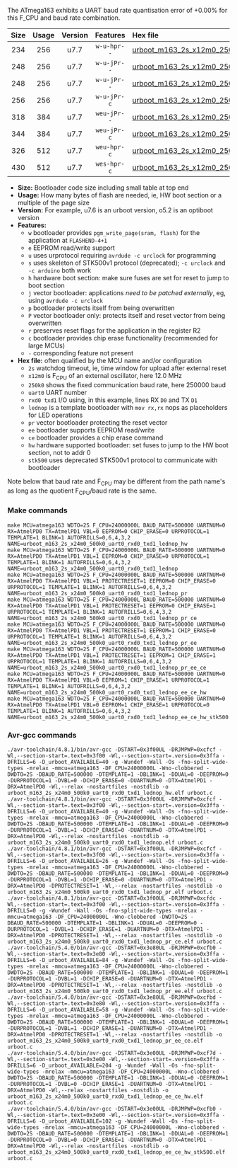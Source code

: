 The ATmega163 exhibits a UART baud rate quantisation error of +0.00% for this F_CPU and baud rate combination.

|Size|Usage|Version|Features|Hex file|
|:-:|:-:|:-:|:-:|:--|
|234|256|u7.7|`w-u-hpr--`|[urboot_m163_2s_x12m0_250k0_uart0_rxd0_txd1_lednop_hw.hex](https://raw.githubusercontent.com/stefanrueger/urboot.hex/main/mcus/atmega163/watchdog_2_s/external_oscillator/12m000000_hz/+250k0_baud/uart0_rxd0_txd1/lednop/urboot_m163_2s_x12m0_250k0_uart0_rxd0_txd1_lednop_hw.hex)|
|248|256|u7.7|`w-u-jPr--`|[urboot_m163_2s_x12m0_250k0_uart0_rxd0_txd1_lednop.hex](https://raw.githubusercontent.com/stefanrueger/urboot.hex/main/mcus/atmega163/watchdog_2_s/external_oscillator/12m000000_hz/+250k0_baud/uart0_rxd0_txd1/lednop/urboot_m163_2s_x12m0_250k0_uart0_rxd0_txd1_lednop.hex)|
|248|256|u7.7|`w-u-jPr--`|[urboot_m163_2s_x12m0_250k0_uart0_rxd0_txd1_lednop_pr.hex](https://raw.githubusercontent.com/stefanrueger/urboot.hex/main/mcus/atmega163/watchdog_2_s/external_oscillator/12m000000_hz/+250k0_baud/uart0_rxd0_txd1/lednop/urboot_m163_2s_x12m0_250k0_uart0_rxd0_txd1_lednop_pr.hex)|
|256|256|u7.7|`w-u-jPr-c`|[urboot_m163_2s_x12m0_250k0_uart0_rxd0_txd1_lednop_pr_ce.hex](https://raw.githubusercontent.com/stefanrueger/urboot.hex/main/mcus/atmega163/watchdog_2_s/external_oscillator/12m000000_hz/+250k0_baud/uart0_rxd0_txd1/lednop/urboot_m163_2s_x12m0_250k0_uart0_rxd0_txd1_lednop_pr_ce.hex)|
|318|384|u7.7|`weu-jPr--`|[urboot_m163_2s_x12m0_250k0_uart0_rxd0_txd1_lednop_pr_ee.hex](https://raw.githubusercontent.com/stefanrueger/urboot.hex/main/mcus/atmega163/watchdog_2_s/external_oscillator/12m000000_hz/+250k0_baud/uart0_rxd0_txd1/lednop/urboot_m163_2s_x12m0_250k0_uart0_rxd0_txd1_lednop_pr_ee.hex)|
|344|384|u7.7|`weu-jPr-c`|[urboot_m163_2s_x12m0_250k0_uart0_rxd0_txd1_lednop_pr_ee_ce.hex](https://raw.githubusercontent.com/stefanrueger/urboot.hex/main/mcus/atmega163/watchdog_2_s/external_oscillator/12m000000_hz/+250k0_baud/uart0_rxd0_txd1/lednop/urboot_m163_2s_x12m0_250k0_uart0_rxd0_txd1_lednop_pr_ee_ce.hex)|
|326|512|u7.7|`weu-hpr-c`|[urboot_m163_2s_x12m0_250k0_uart0_rxd0_txd1_lednop_ee_ce_hw.hex](https://raw.githubusercontent.com/stefanrueger/urboot.hex/main/mcus/atmega163/watchdog_2_s/external_oscillator/12m000000_hz/+250k0_baud/uart0_rxd0_txd1/lednop/urboot_m163_2s_x12m0_250k0_uart0_rxd0_txd1_lednop_ee_ce_hw.hex)|
|430|512|u7.7|`wes-hpr-c`|[urboot_m163_2s_x12m0_250k0_uart0_rxd0_txd1_lednop_ee_ce_hw_stk500.hex](https://raw.githubusercontent.com/stefanrueger/urboot.hex/main/mcus/atmega163/watchdog_2_s/external_oscillator/12m000000_hz/+250k0_baud/uart0_rxd0_txd1/lednop/urboot_m163_2s_x12m0_250k0_uart0_rxd0_txd1_lednop_ee_ce_hw_stk500.hex)|

- **Size:** Bootloader code size including small table at top end
- **Usage:** How many bytes of flash are needed, ie, HW boot section or a multiple of the page size
- **Version:** For example, u7.6 is an urboot version, o5.2 is an optiboot version
- **Features:**
  + `w` bootloader provides `pgm_write_page(sram, flash)` for the application at `FLASHEND-4+1`
  + `e` EEPROM read/write support
  + `u` uses urprotocol requiring `avrdude -c urclock` for programming
  + `s` uses skeleton of STK500v1 protocol (deprecated); `-c urclock` and `-c arduino` both work
  + `h` hardware boot section: make sure fuses are set for reset to jump to boot section
  + `j` vector bootloader: applications *need to be patched externally*, eg, using `avrdude -c urclock`
  + `p` bootloader protects itself from being overwritten
  + `P` vector bootloader only: protects itself and reset vector from being overwritten
  + `r` preserves reset flags for the application in the register R2
  + `c` bootloader provides chip erase functionality (recommended for large MCUs)
  + `-` corresponding feature not present
- **Hex file:** often qualified by the MCU name and/or configuration
  + `2s` watchdog timeout, ie, time window for upload after external reset
  + `x12m0` is F<sub>CPU</sub> of an external oscillator, here 12.0 MHz
  + `250k0` shows the fixed communication baud rate, here 250000 baud
  + `uart0` UART number
  + `rxd0 txd1` I/O using, in this example, lines RX `D0` and TX `D1`
  + `lednop` is a template bootloader with `mov rx,rx` nops as placeholders for LED operations
  + `pr` vector bootloader protecting the reset vector
  + `ee` bootloader supports EEPROM read/write
  + `ce` bootloader provides a chip erase command
  + `hw` hardware supported bootloader: set fuses to jump to the HW boot section, not to addr 0
  + `stk500` uses deprecated STK500v1 protocol to communicate with bootloader


Note below that baud rate and F<sub>CPU</sub> may be different from the path name's as long as the quotient F<sub>CPU</sub>/baud rate is the same.

### Make commands
```
make MCU=atmega163 WDTO=2S F_CPU=24000000L BAUD_RATE=500000 UARTNUM=0 RX=AtmelPD0 TX=AtmelPD1 VBL=0 EEPROM=0 CHIP_ERASE=0 URPROTOCOL=1 TEMPLATE=1 BLINK=1 AUTOFRILLS=0,6,4,3,2 NAME=urboot_m163_2s_x24m0_500k0_uart0_rxd0_txd1_lednop_hw
make MCU=atmega163 WDTO=2S F_CPU=24000000L BAUD_RATE=500000 UARTNUM=0 RX=AtmelPD0 TX=AtmelPD1 VBL=1 EEPROM=0 CHIP_ERASE=0 URPROTOCOL=1 TEMPLATE=1 BLINK=1 AUTOFRILLS=0,6,4,3,2 NAME=urboot_m163_2s_x24m0_500k0_uart0_rxd0_txd1_lednop
make MCU=atmega163 WDTO=2S F_CPU=24000000L BAUD_RATE=500000 UARTNUM=0 RX=AtmelPD0 TX=AtmelPD1 VBL=1 PROTECTRESET=1 EEPROM=0 CHIP_ERASE=0 URPROTOCOL=1 TEMPLATE=1 BLINK=1 AUTOFRILLS=0,6,4,3,2 NAME=urboot_m163_2s_x24m0_500k0_uart0_rxd0_txd1_lednop_pr
make MCU=atmega163 WDTO=2S F_CPU=24000000L BAUD_RATE=500000 UARTNUM=0 RX=AtmelPD0 TX=AtmelPD1 VBL=1 PROTECTRESET=1 EEPROM=0 CHIP_ERASE=1 URPROTOCOL=1 TEMPLATE=1 BLINK=1 AUTOFRILLS=0,6,4,3,2 NAME=urboot_m163_2s_x24m0_500k0_uart0_rxd0_txd1_lednop_pr_ce
make MCU=atmega163 WDTO=2S F_CPU=24000000L BAUD_RATE=500000 UARTNUM=0 RX=AtmelPD0 TX=AtmelPD1 VBL=1 PROTECTRESET=1 EEPROM=1 CHIP_ERASE=0 URPROTOCOL=1 TEMPLATE=1 BLINK=1 AUTOFRILLS=0,6,4,3,2 NAME=urboot_m163_2s_x24m0_500k0_uart0_rxd0_txd1_lednop_pr_ee
make MCU=atmega163 WDTO=2S F_CPU=24000000L BAUD_RATE=500000 UARTNUM=0 RX=AtmelPD0 TX=AtmelPD1 VBL=1 PROTECTRESET=1 EEPROM=1 CHIP_ERASE=1 URPROTOCOL=1 TEMPLATE=1 BLINK=1 AUTOFRILLS=0,6,4,3,2 NAME=urboot_m163_2s_x24m0_500k0_uart0_rxd0_txd1_lednop_pr_ee_ce
make MCU=atmega163 WDTO=2S F_CPU=24000000L BAUD_RATE=500000 UARTNUM=0 RX=AtmelPD0 TX=AtmelPD1 VBL=0 EEPROM=1 CHIP_ERASE=1 URPROTOCOL=1 TEMPLATE=1 BLINK=1 AUTOFRILLS=0,6,4,3,2 NAME=urboot_m163_2s_x24m0_500k0_uart0_rxd0_txd1_lednop_ee_ce_hw
make MCU=atmega163 WDTO=2S F_CPU=24000000L BAUD_RATE=500000 UARTNUM=0 RX=AtmelPD0 TX=AtmelPD1 VBL=0 EEPROM=1 CHIP_ERASE=1 URPROTOCOL=0 TEMPLATE=1 BLINK=1 AUTOFRILLS=0,6,4,3,2 NAME=urboot_m163_2s_x24m0_500k0_uart0_rxd0_txd1_lednop_ee_ce_hw_stk500
```

### Avr-gcc commands
```
./avr-toolchain/4.8.1/bin/avr-gcc -DSTART=0x3f00UL -DRJMPWP=0xcfcf -Wl,--section-start=.text=0x3f00 -Wl,--section-start=.version=0x3ffa -DFRILLS=6 -D_urboot_AVAILABLE=40 -g -Wundef -Wall -Os -fno-split-wide-types -mrelax -mmcu=atmega163 -DF_CPU=24000000L -Wno-clobbered -DWDTO=2S -DBAUD_RATE=500000 -DTEMPLATE=1 -DBLINK=1 -DDUAL=0 -DEEPROM=0 -DURPROTOCOL=1 -DVBL=0 -DCHIP_ERASE=0 -DUARTNUM=0 -DTX=AtmelPD1 -DRX=AtmelPD0 -Wl,--relax -nostartfiles -nostdlib -o urboot_m163_2s_x24m0_500k0_uart0_rxd0_txd1_lednop_hw.elf urboot.c
./avr-toolchain/4.8.1/bin/avr-gcc -DSTART=0x3f00UL -DRJMPWP=0xcfcf -Wl,--section-start=.text=0x3f00 -Wl,--section-start=.version=0x3ffa -DFRILLS=6 -D_urboot_AVAILABLE=40 -g -Wundef -Wall -Os -fno-split-wide-types -mrelax -mmcu=atmega163 -DF_CPU=24000000L -Wno-clobbered -DWDTO=2S -DBAUD_RATE=500000 -DTEMPLATE=1 -DBLINK=1 -DDUAL=0 -DEEPROM=0 -DURPROTOCOL=1 -DVBL=1 -DCHIP_ERASE=0 -DUARTNUM=0 -DTX=AtmelPD1 -DRX=AtmelPD0 -Wl,--relax -nostartfiles -nostdlib -o urboot_m163_2s_x24m0_500k0_uart0_rxd0_txd1_lednop.elf urboot.c
./avr-toolchain/4.8.1/bin/avr-gcc -DSTART=0x3f00UL -DRJMPWP=0xcfcf -Wl,--section-start=.text=0x3f00 -Wl,--section-start=.version=0x3ffa -DFRILLS=6 -D_urboot_AVAILABLE=26 -g -Wundef -Wall -Os -fno-split-wide-types -mrelax -mmcu=atmega163 -DF_CPU=24000000L -Wno-clobbered -DWDTO=2S -DBAUD_RATE=500000 -DTEMPLATE=1 -DBLINK=1 -DDUAL=0 -DEEPROM=0 -DURPROTOCOL=1 -DVBL=1 -DCHIP_ERASE=0 -DUARTNUM=0 -DTX=AtmelPD1 -DRX=AtmelPD0 -DPROTECTRESET=1 -Wl,--relax -nostartfiles -nostdlib -o urboot_m163_2s_x24m0_500k0_uart0_rxd0_txd1_lednop_pr.elf urboot.c
./avr-toolchain/4.8.1/bin/avr-gcc -DSTART=0x3f00UL -DRJMPWP=0xcfdc -Wl,--section-start=.text=0x3f00 -Wl,--section-start=.version=0x3ffa -DFRILLS=0 -g -Wundef -Wall -Os -fno-split-wide-types -mrelax -mmcu=atmega163 -DF_CPU=24000000L -Wno-clobbered -DWDTO=2S -DBAUD_RATE=500000 -DTEMPLATE=1 -DBLINK=1 -DDUAL=0 -DEEPROM=0 -DURPROTOCOL=1 -DVBL=1 -DCHIP_ERASE=1 -DUARTNUM=0 -DTX=AtmelPD1 -DRX=AtmelPD0 -DPROTECTRESET=1 -Wl,--relax -nostartfiles -nostdlib -o urboot_m163_2s_x24m0_500k0_uart0_rxd0_txd1_lednop_pr_ce.elf urboot.c
./avr-toolchain/5.4.0/bin/avr-gcc -DSTART=0x3e80UL -DRJMPWP=0xcfb0 -Wl,--section-start=.text=0x3e80 -Wl,--section-start=.version=0x3ffa -DFRILLS=6 -D_urboot_AVAILABLE=84 -g -Wundef -Wall -Os -fno-split-wide-types -mrelax -mmcu=atmega163 -DF_CPU=24000000L -Wno-clobbered -DWDTO=2S -DBAUD_RATE=500000 -DTEMPLATE=1 -DBLINK=1 -DDUAL=0 -DEEPROM=1 -DURPROTOCOL=1 -DVBL=1 -DCHIP_ERASE=0 -DUARTNUM=0 -DTX=AtmelPD1 -DRX=AtmelPD0 -DPROTECTRESET=1 -Wl,--relax -nostartfiles -nostdlib -o urboot_m163_2s_x24m0_500k0_uart0_rxd0_txd1_lednop_pr_ee.elf urboot.c
./avr-toolchain/5.4.0/bin/avr-gcc -DSTART=0x3e80UL -DRJMPWP=0xcfbd -Wl,--section-start=.text=0x3e80 -Wl,--section-start=.version=0x3ffa -DFRILLS=6 -D_urboot_AVAILABLE=58 -g -Wundef -Wall -Os -fno-split-wide-types -mrelax -mmcu=atmega163 -DF_CPU=24000000L -Wno-clobbered -DWDTO=2S -DBAUD_RATE=500000 -DTEMPLATE=1 -DBLINK=1 -DDUAL=0 -DEEPROM=1 -DURPROTOCOL=1 -DVBL=1 -DCHIP_ERASE=1 -DUARTNUM=0 -DTX=AtmelPD1 -DRX=AtmelPD0 -DPROTECTRESET=1 -Wl,--relax -nostartfiles -nostdlib -o urboot_m163_2s_x24m0_500k0_uart0_rxd0_txd1_lednop_pr_ee_ce.elf urboot.c
./avr-toolchain/5.4.0/bin/avr-gcc -DSTART=0x3e00UL -DRJMPWP=0xcf7d -Wl,--section-start=.text=0x3e00 -Wl,--section-start=.version=0x3ffa -DFRILLS=6 -D_urboot_AVAILABLE=204 -g -Wundef -Wall -Os -fno-split-wide-types -mrelax -mmcu=atmega163 -DF_CPU=24000000L -Wno-clobbered -DWDTO=2S -DBAUD_RATE=500000 -DTEMPLATE=1 -DBLINK=1 -DDUAL=0 -DEEPROM=1 -DURPROTOCOL=1 -DVBL=0 -DCHIP_ERASE=1 -DUARTNUM=0 -DTX=AtmelPD1 -DRX=AtmelPD0 -Wl,--relax -nostartfiles -nostdlib -o urboot_m163_2s_x24m0_500k0_uart0_rxd0_txd1_lednop_ee_ce_hw.elf urboot.c
./avr-toolchain/5.4.0/bin/avr-gcc -DSTART=0x3e00UL -DRJMPWP=0xcfb0 -Wl,--section-start=.text=0x3e00 -Wl,--section-start=.version=0x3ffa -DFRILLS=6 -D_urboot_AVAILABLE=102 -g -Wundef -Wall -Os -fno-split-wide-types -mrelax -mmcu=atmega163 -DF_CPU=24000000L -Wno-clobbered -DWDTO=2S -DBAUD_RATE=500000 -DTEMPLATE=1 -DBLINK=1 -DDUAL=0 -DEEPROM=1 -DURPROTOCOL=0 -DVBL=0 -DCHIP_ERASE=1 -DUARTNUM=0 -DTX=AtmelPD1 -DRX=AtmelPD0 -Wl,--relax -nostartfiles -nostdlib -o urboot_m163_2s_x24m0_500k0_uart0_rxd0_txd1_lednop_ee_ce_hw_stk500.elf urboot.c
```

